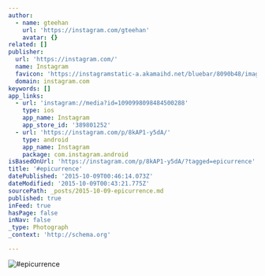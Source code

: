 ```yaml
---
author:
  - name: gteehan
    url: 'https://instagram.com/gteehan'
    avatar: {}
related: []
publisher:
  url: 'https://instagram.com/'
  name: Instagram
  favicon: 'https://instagramstatic-a.akamaihd.net/bluebar/8090b48/images/ico/favicon.ico'
  domain: instagram.com
keywords: []
app_links:
  - url: 'instagram://media?id=1090998098484500288'
    type: ios
    app_name: Instagram
    app_store_id: '389801252'
  - url: 'https://instagram.com/p/8kAP1-y5dA/'
    type: android
    app_name: Instagram
    package: com.instagram.android
isBasedOnUrl: 'https://instagram.com/p/8kAP1-y5dA/?tagged=epicurrence'
title: '#epicurrence'
datePublished: '2015-10-09T00:46:14.073Z'
dateModified: '2015-10-09T00:43:21.775Z'
sourcePath: _posts/2015-10-09-epicurrence.md
published: true
inFeed: true
hasPage: false
inNav: false
_type: Photograph
_context: 'http://schema.org'

---
```

![&num;epicurrence](https://scontent.cdninstagram.com/hphotos-xaf1/t51.2885-15/s640x640/sh0.08/e35/12070848_1013779801976541_2133485753_n.jpg)